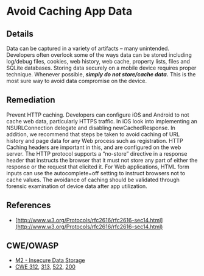 # Avoid Caching App Data

## Details

Data can be captured in a variety of artifacts – many unintended. Developers often overlook some of the ways data can be stored including log/debug files, cookies, web history, web cache, property lists, files and SQLite databases. Storing data securely on a mobile device requires proper technique. Whenever possible, ***simply do not store/cache data.*** This is the most sure way to avoid data compromise on the device.

## Remediation

Prevent HTTP caching. Developers can configure iOS and Android to not cache web data, particularly HTTPS traffic. In iOS look into implementing an NSURLConnection delegate and disabling newCachedResponse. In addition, we recommend that steps be taken to avoid caching of URL history and page data for any Web process such as registration. HTTP Caching headers are important in this, and are configured on the web server. The HTTP protocol supports a “no-store” directive in a response header that instructs the browser that it must not store any part of either the response or the request that elicited it. For Web applications, HTML form inputs can use the autocomplete=off setting to instruct browsers not to cache values. The avoidance of caching should be validated through forensic examination of device data after app utilization.


## References

 * [http://www.w3.org/Protocols/rfc2616/rfc2616-sec14.html](http://www.w3.org/Protocols/rfc2616/rfc2616-sec14.html)


## CWE/OWASP

 * [M2 - Insecure Data Storage](https://www.owasp.org/index.php/Mobile_Top_10_2016-M2-Insecure_Data_Storage)
 * [CWE 312](http://cwe.mitre.org/data/definitions/312.html), [313](http://cwe.mitre.org/data/definitions/313.html), [522](http://cwe.mitre.org/data/definitions/522.html), [200](http://cwe.mitre.org/data/definitions/200.html)
